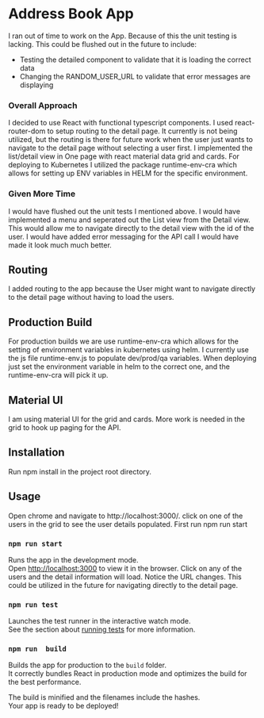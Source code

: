 # Address Book App
I ran out of time to work on the App. Because of this the unit testing is lacking. This could be flushed out in the future to include:
* Testing the detailed component to validate that it is loading the correct data
* Changing the RANDOM_USER_URL to validate that error messages are displaying

### Overall Approach
I decided to use React with functional typescript components. I used react-router-dom to setup routing to the detail page. It currently is not being utilized, but the routing is there for future work when the user just wants to navigate to the detail page without selecting a user first. 
I implemented the list/detail view in One page with react material data grid and cards. 
For deploying to Kubernetes I utilized the package runtime-env-cra which allows for setting up ENV variables in HELM for the specific environment.

### Given More Time
I would have flushed out the unit tests I mentioned above.
I would have implemented a menu and seperated out the List view from the Detail view. This would allow me to navigate directly to the detail view with the id of the user.
I would have added error messaging for the API call
I would have made it look much much better.

## Routing
I added routing to the app because the User might want to navigate directly to the detail page without having to load the users.

## Production Build
For production builds we are use runtime-env-cra which allows for the setting of environment variables in kubernetes using helm. I currently use the js file runtime-env.js to populate dev/prod/qa variables. When deploying just set the environment variable in helm to the correct one, and the runtime-env-cra will pick it up. 

## Material UI
I am using material UI for the grid and cards. More work is needed in the grid to hook up paging for the API.

## Installation
Run npm install in the project root directory.

## Usage
Open chrome and navigate to http://localhost:3000/. click on one of the users in the grid to see the user details populated. 
First run npm run start

### `npm run start`

Runs the app in the development mode.\
Open [http://localhost:3000](http://localhost:3000) to view it in the browser.
Click on any of the users and the detail information will load. Notice the URL changes. This could be utilized in the future for navigating directly to the detail page.


### `npm run test`

Launches the test runner in the interactive watch mode.\
See the section about [running tests](https://facebook.github.io/create-react-app/docs/running-tests) for more information.

### `npm run  build`

Builds the app for production to the `build` folder.\
It correctly bundles React in production mode and optimizes the build for the best performance.

The build is minified and the filenames include the hashes.\
Your app is ready to be deployed!

